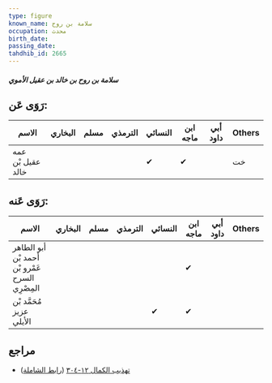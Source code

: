 ```yaml
---
type: figure
known_name: سلامة بن روح
occupation: محدث
birth_date:
passing_date:
tahdhib_id: 2665
---
```

##### سلامة بن روح بن خالد بن عقيل الأموي

## رَوَى عَن:
| الاسم             | البخاري | مسلم | الترمذي | النسائي | ابن ماجه | أبي داود | Others |
| ----------------- | ------- | ---- | ------- | ------- | -------- | -------- | ------ |
| عمه عقيل بْن خالد |         |      |         | ✔       | ✔        |          | خت     |
## رَوَى عَنه:
| الاسم                                          | البخاري | مسلم | الترمذي | النسائي | ابن ماجه | أبي داود | Others |
| ---------------------------------------------- | ------- | ---- | ------- | ------- | -------- | -------- | ------ |
| أبو الطاهر أحمد بْن عَمْرو بْن السرح المِصْرِي |         |      |         |         | ✔        |          |        |
| مُحَمَّد بْن عزيز الأيلي                       |         |      |         | ✔       | ✔        |          |        |
## مراجع
- [تهذيب الكمال ١٢-٣٠٤](obsidian://open?vault=Tahdhib-al-Kamal&file=Figures/٢٦٦٥-سلامة%20بن%20روح%20بن%20خالد%20بن%20عقيل%20الأموي) ([رابط الشاملة](https://shamela.ws/book/3722/6077))
